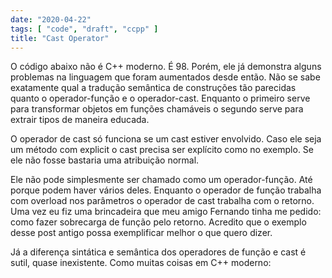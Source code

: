 ```yaml
---
date: "2020-04-22"
tags: [ "code", "draft", "ccpp" ]
title: "Cast Operator"
---
```

O código abaixo não é C++ moderno. É 98. Porém, ele já demonstra alguns problemas na linguagem que foram aumentados desde então. Não se sabe exatamente qual a tradução semântica de construções tão parecidas quanto o operador-função e o operador-cast. Enquanto o primeiro serve para transformar objetos em funções chamáveis o segundo serve para extrair tipos de maneira educada.


O operador de cast só funciona se um cast estiver envolvido. Caso ele seja um método com explicit o cast precisa ser explícito como no exemplo. Se ele não fosse bastaria uma atribuição normal.


Ele não pode simplesmente ser chamado como um operador-função. Até porque podem haver vários deles. Enquanto o operador de função trabalha com overload nos parâmetros o operador de cast trabalha com o retorno. Uma vez eu fiz uma brincadeira que meu amigo Fernando tinha me pedido: como fazer sobrecarga de função pelo retorno. Acredito que o exemplo desse post antigo possa exemplificar melhor o que quero dizer.

Já a diferença sintática e semântica dos operadores de função e cast é sutil, quase inexistente. Como muitas coisas em C++ moderno:



